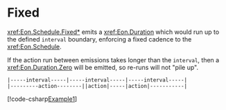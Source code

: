 ﻿# Fixed

<xref:Eon.Schedule.Fixed*> emits a <xref:Eon.Duration> which would run up to the
defined `interval` boundary, enforcing a fixed cadence to the
<xref:Eon.Schedule>.

If the action run between emissions takes longer than the `interval`,
then a <xref:Eon.Duration.Zero> will be emitted, so re-runs will not
"pile up".

``` shell
|-----interval-----|-----interval-----|-----interval-----|
|---------action--------||action|-----|action|-----------|
```

[!code-csharp[Example1](../../../Eon.Tests/Examples/FixedTests.cs#Example1)]
